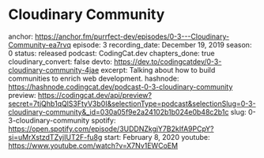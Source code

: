 # Cloudinary Community

anchor: https://anchor.fm/purrfect-dev/episodes/0-3---Cloudinary-Community-ea7rvq
episode: 3
recording_date: December 19, 2019
season: 0
status: released
podcast: CodingCat.dev
chapters_done: true
cloudinary_convert: false
devto: https://dev.to/codingcatdev/0-3-cloudinary-community-4jae
excerpt: Talking about how to build communities to enrich web development.
hashnode: https://hashnode.codingcat.dev/podcast-0-3-cloudinary-community
preview: https://codingcat.dev/api/preview?secret=7tjQhb1qQlS3FtyV3b0I&selectionType=podcast&selectionSlug=0-3-cloudinary-community&_id=030a05f9e2a24102b1b024e0b48c2b1c
slug: 0-3-cloudinary-community
spotify: https://open.spotify.com/episode/3UDDNZkgjY7B2kIfA9PCpY?si=uMrXstzdTZyjIUT2F-fu8g
start: February 8, 2020
youtube: https://www.youtube.com/watch?v=X7Nv1EWCoEM